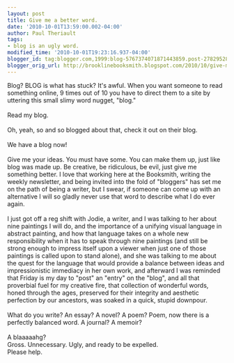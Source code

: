 ```yaml
---
layout: post
title: Give me a better word.
date: '2010-10-01T13:59:00.002-04:00'
author: Paul Theriault
tags:
- blog is an ugly word.
modified_time: '2010-10-01T19:23:16.937-04:00'
blogger_id: tag:blogger.com,1999:blog-5767374071871443859.post-2782952847968067290
blogger_orig_url: http://brooklinebooksmith.blogspot.com/2010/10/give-me-better-word.html
---
```


Blog?  BLOG is what has stuck?  It's awful.  When you want someone to read something online, 9 times out of 10 you have to direct them to a site by uttering this small slimy word nugget, "blog."<br /><br />Read my blog.<br /><br />Oh, yeah, so and so blogged about that, check it out on their blog. <br /><br />We have a blog now!<br /><br />Give me your ideas.  You must have some.  You can make them up, just like blog was made up. Be creative, be ridiculous, be evil, just give me something better.  I love that working here at the <span class="blsp-spelling-error" id="SPELLING_ERROR_0">Booksmith</span>, writing the weekly newsletter, and being invited into the fold of "<span class="blsp-spelling-error" id="SPELLING_ERROR_1">bloggers</span>" has set me on the path of being a writer, but I swear, if someone can come up with an alternative I will so gladly never use that word to describe what I do ever again.<br /><br />I just got off a reg shift with Jodie, a writer, and I was talking to her about nine paintings I will do, and the importance of a unifying visual language in abstract painting, and how that language takes on a whole new responsibility when it has to speak through nine paintings (and still be strong enough to impress itself upon a viewer when just one of those paintings is called upon to stand alone), and she was talking to me about the quest for the language that would provide a balance between ideas and impressionistic immediacy in her own work, and afterward I was reminded that Friday is my day to "post" an "entry" on the "blog", and all that proverbial fuel for my creative fire, that collection of wonderful words, honed through the ages, preserved for their integrity and aesthetic perfection by our ancestors, was soaked in a quick, stupid downpour.<br /><br />What do you write? An essay?  A novel?  A poem?  Poem, now there is a perfectly balanced word.  A journal?  A memoir? <br /><br />A <span class="blsp-spelling-error" id="SPELLING_ERROR_2">blaaaaahg</span>? <br />Gross.  Unnecessary.  Ugly, and ready to be expelled. <br />Please help.
